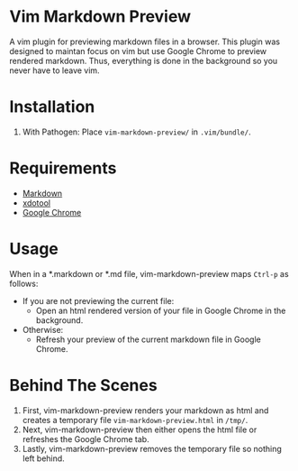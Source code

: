 Vim Markdown Preview
====================

A vim plugin for previewing markdown files in a browser. This plugin was designed to maintan focus on vim but use Google Chrome to preview rendered markdown. Thus, everything is done in the background so you never have to leave vim.

Installation
============

1. With Pathogen: Place `vim-markdown-preview/` in `.vim/bundle/`.

Requirements
============
* [Markdown](http://daringfireball.net/projects/markdown/)
* [xdotool](https://github.com/jordansissel/xdotool)
* [Google Chrome](https://www.google.com/chrome/browser/)

Usage
=====
When in a *.markdown or *.md file, vim-markdown-preview maps `Ctrl-p` as follows:

* If you are not previewing the current file:
    * Open an html rendered version of your file in Google Chrome in the background.
* Otherwise:
    * Refresh your preview of the current markdown file in Google Chrome.

Behind The Scenes
=================
1. First, vim-markdown-preview renders your markdown as html and creates a temporary file `vim-markdown-preview.html` in `/tmp/`.
2. Next, vim-markdown-preview then either opens the html file or refreshes the Google Chrome tab.
3. Lastly, vim-markdown-preview removes the temporary file so nothing left behind.
